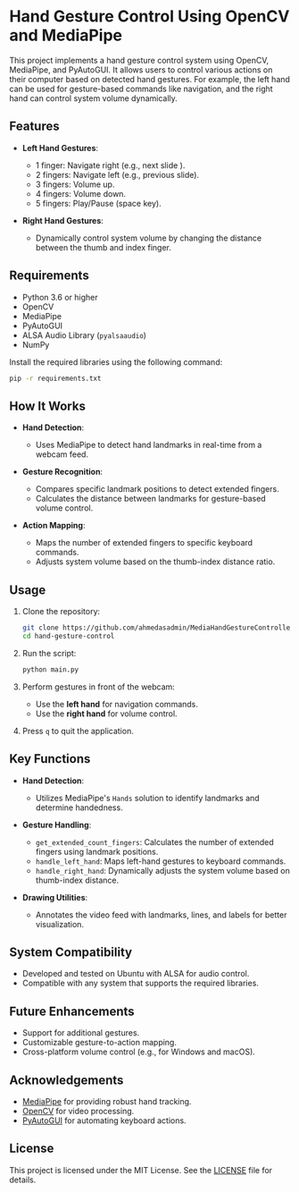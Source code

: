 
# Hand Gesture Control Using OpenCV and MediaPipe

This project implements a hand gesture control system using OpenCV, MediaPipe, and PyAutoGUI. It allows users to control various actions on their computer based on detected hand gestures. For example, the left hand can be used for gesture-based commands like navigation, and the right hand can control system volume dynamically.

## Features

- **Left Hand Gestures**:
  - 1 finger: Navigate right (e.g., next slide ).
  - 2 fingers: Navigate left (e.g., previous slide).
  - 3 fingers: Volume up.
  - 4 fingers: Volume down.
  - 5 fingers: Play/Pause (space key).

- **Right Hand Gestures**:
  - Dynamically control system volume by changing the distance between the thumb and index finger.

## Requirements

- Python 3.6 or higher
- OpenCV
- MediaPipe
- PyAutoGUI
- ALSA Audio Library (`pyalsaaudio`)
- NumPy

Install the required libraries using the following command:

```bash
pip -r requirements.txt
```

## How It Works

- **Hand Detection**:
  - Uses MediaPipe to detect hand landmarks in real-time from a webcam feed.
  
- **Gesture Recognition**:
  - Compares specific landmark positions to detect extended fingers.
  - Calculates the distance between landmarks for gesture-based volume control.

- **Action Mapping**:
  - Maps the number of extended fingers to specific keyboard commands.
  - Adjusts system volume based on the thumb-index distance ratio.

## Usage

1. Clone the repository:
   ```bash
   git clone https://github.com/ahmedasadmin/MediaHandGestureController-.git
   cd hand-gesture-control
   ```

2. Run the script:
   ```bash
   python main.py
   ```

3. Perform gestures in front of the webcam:
   - Use the **left hand** for navigation commands.
   - Use the **right hand** for volume control.

4. Press `q` to quit the application.

## Key Functions

- **Hand Detection**:
  - Utilizes MediaPipe's `Hands` solution to identify landmarks and determine handedness.

- **Gesture Handling**:
  - `get_extended_count_fingers`: Calculates the number of extended fingers using landmark positions.
  - `handle_left_hand`: Maps left-hand gestures to keyboard commands.
  - `handle_right_hand`: Dynamically adjusts the system volume based on thumb-index distance.

- **Drawing Utilities**:
  - Annotates the video feed with landmarks, lines, and labels for better visualization.

## System Compatibility

- Developed and tested on Ubuntu with ALSA for audio control.
- Compatible with any system that supports the required libraries.

## Future Enhancements

- Support for additional gestures.
- Customizable gesture-to-action mapping.
- Cross-platform volume control (e.g., for Windows and macOS).

## Acknowledgements

- [MediaPipe](https://mediapipe.dev/) for providing robust hand tracking.
- [OpenCV](https://opencv.org/) for video processing.
- [PyAutoGUI](https://pyautogui.readthedocs.io/) for automating keyboard actions.

## License

This project is licensed under the MIT License. See the [LICENSE](LICENSE) file for details.